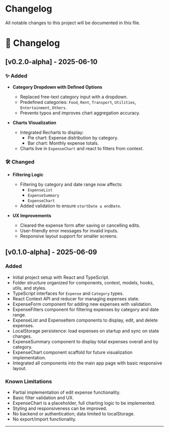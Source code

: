# Changelog

All notable changes to this project will be documented in this file.

# 📄 Changelog

## [v0.2.0-alpha] - 2025-06-10

### ✨ Added

- **Category Dropdown with Defined Options**
  - Replaced free-text category input with a dropdown.
  - Predefined categories: `Food`, `Rent`, `Transport`, `Utilities`, `Entertainment`, `Others`.
  - Prevents typos and improves chart aggregation accuracy.

- **Charts Visualization**
  - Integrated Recharts to display:
    - Pie chart: Expense distribution by category.
    - Bar chart: Monthly expense totals.
  - Charts live in `ExpenseChart` and react to filters from context.

### 🛠️ Changed

- **Filtering Logic**
  - Filtering by category and date range now affects:
    - `ExpenseList`
    - `ExpenseSummary`
    - `ExpenseChart`
  - Added validation to ensure `startDate ≤ endDate`.

- **UX Improvements**
  - Cleared the expense form after saving or cancelling edits.
  - User-friendly error messages for invalid inputs.
  - Responsive layout support for smaller screens.


## [v0.1.0-alpha] - 2025-06-09

### Added
- Initial project setup with React and TypeScript.
- Folder structure organized for components, context, models, hooks, utils, and styles.
- TypeScript interfaces for `Expense` and `Category` types.
- React Context API and reducer for managing expenses state.
- ExpenseForm component for adding new expenses with validation.
- ExpenseFilters component for filtering expenses by category and date range.
- ExpenseList and ExpenseItem components to display, edit, and delete expenses.
- LocalStorage persistence: load expenses on startup and sync on state changes.
- ExpenseSummary component to display total expenses overall and by category.
- ExpenseChart component scaffold for future visualization implementation.
- Integrated all components into the main app page with basic responsive layout.

### Known Limitations
- Partial implementation of edit expense functionality.
- Basic filter validation and UX.
- ExpenseChart is a placeholder, full charting logic to be implemented.
- Styling and responsiveness can be improved.
- No backend or authentication; data limited to localStorage.
- No export/import functionality.

---

